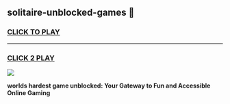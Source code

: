 
## solitaire-unblocked-games 👋
<h3>
<a href="https://premium.freeplayer.one?title=solitaire-unblocked-games&ref=14F">CLICK TO PLAY</a></h3>
<hr>

<h3>
<a href="https://premium.freeplayer.one?title=solitaire-unblocked-games&ref=14F">CLICK 2 PLAY</a>
  
</h3>

<a href="https://premium.freeplayer.one?title=solitaire-unblocked-games&ref=12F/"><img src="https://clearcache.store/games.png"></a>


**worlds hardest game unblocked: Your Gateway to Fun and Accessible Online Gaming**
